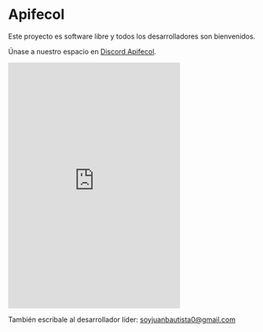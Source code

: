 # Apifecol

Este proyecto es software libre y todos los desarrolladores son bienvenidos.

Únase a nuestro espacio en <a href="https://discord.gg/8ZepPezEa3">Discord Apifecol</a>.

<iframe src="https://discord.com/widget?id=835327865742557205&theme=dark" width="350" height="500" allowtransparency="true" frameborder="0" sandbox="allow-popups allow-popups-to-escape-sandbox allow-same-origin allow-scripts"></iframe>

También escribale al desarrollador líder: <a href="mailto:soyjuanbautista0@gmail.com">soyjuanbautista0@gmail.com</a>